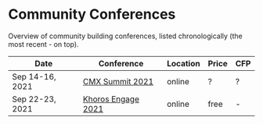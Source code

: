 # Community Conferences

Overview of community building conferences, listed chronologically (the most recent - on top).

| Date | Conference | Location | Price | CFP |
| --- | --- | --- | --- | --- |
| Sep 14-16, 2021 | [CMX Summit 2021](https://events.cmxhub.com/events/details/cmx-cmx-hq-presents-cmx-summit-2021/) | online | ? | ? |
| Sep 22-23, 2021 | [Khoros Engage 2021](https://pages.khoros.com/Khoros-Engage-2021.html) | online | free | - |
